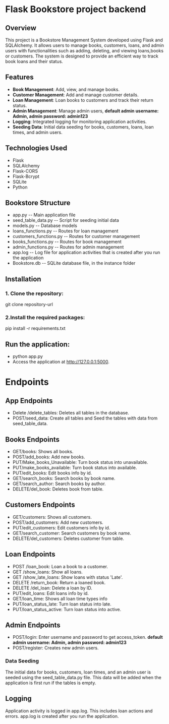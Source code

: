 # Flask Bookstore project backend
## Overview
This project is a Bookstore Management System developed using Flask and SQLAlchemy. It allows users to manage books, customers, loans, and admin users with functionalities such as adding, deleting, and viewing loans,books or customers. The system is designed to provide an efficient way to track book loans and their status.

## Features
- **Book Management**: Add, view, and manage books.
- **Customer Management**: Add and manage customer details.
- **Loan Management**: Loan books to customers and track their return status.
- **Admin Management**: Manage admin users, **default admin username: Admin, admin password: admin123**
- **Logging**: Integrated logging for monitoring application activities.
- **Seeding Data**: Initial data seeding for books, customers, loans, loan times, and admin users.

## Technologies Used
- Flask
- SQLAlchemy
- Flask-CORS
- Flask-Bcrypt
- SQLite
- Python

## Bookstore  Structure
- app.py -- Main application file
- seed_table_data.py -- Script for seeding initial data
- models.py -- Database models
- loans_functions.py -- Routes for loan management
- customers_functions.py -- Routes for customer management
- books_functions.py -- Routes for book management
- admin_functions.py -- Routes for admin management
- app.log -- Log file for application activities that is created after you run the application
- Bookstore.db -- SQLite database file, in the instance folder

## Installation
### 1. **Clone the repository**:
   git clone repository-url
### 2.**Install the required packages:**
pip install -r requirements.txt
## Run the application:
- python app.py
- Access the application at http://127.0.0.1:5000.
# Endpoints
## App Endpoints
- Delete /delete_tables: Deletes all tables in the database.
- POST/seed_data: Create all tables and Seed the tables with data from seed_table_data.
## Books Endpoints
- GET/books: Shows all books.
- POST/add_books: Add new books.
- PUT/Make_books_Unavailable: Turn book status into unavailable.
- PUT/make_books_available: Turn book status into available.
- PUT/edit_books: Edit books info by id.
- GET/search_books: Search books by book name.
- GET/search_author: Search books by author.
- DELETE/del_book: Deletes book from table.
## Customers Endpoints
- GET/customers: Shows all customers.
- POST/add_customers: Add new customers.
- PUT/edit_customers: Edit customers info by id.
- GET/search_customer: Search customers by book name.
- DELETE/del_customers: Deletes customer from table.
## Loan Endpoints
- POST /loan_book: Loan a book to a customer.
- GET /show_loans: Show all loans.
- GET /show_late_loans: Show loans with status 'Late'.
- DELETE /return_book: Return a loaned book.
- DELETE /del_loan: Delete a loan by ID.
- PUT/edit_loans: Edit loans info by id.
- GET/loan_time: Shows all loan time types info
- PUT/loan_status_late: Turn loan status into late.
- PUT/loan_status_active: Turn loan status into active.
## Admin Endpoints
- POST/login: Enter username and password to get access_token. **default admin username: Admin, admin password: admin123**
- POST/register: Creates new admin users.
### Data Seeding
The initial data for books, customers, loan times, and an admin user is seeded using the seed_table_data.py file. This data will be added when the application is first run if the tables is empty.

## Logging
Application activity is logged in app.log. This includes loan actions and errors. app.log is created after you run the application.
